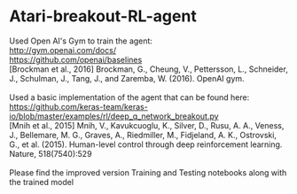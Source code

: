 # Atari-breakout-RL-agent

Used Open AI's Gym to train the agent:
<br>http://gym.openai.com/docs/
<br>https://github.com/openai/baselines
<br>[Brockman et al., 2016] Brockman, G., Cheung, V., Pettersson, L., Schneider, J., Schulman, J., Tang, J., and Zaremba, W. (2016). OpenAI gym.
<br><br>
Used a basic implementation of the agent that can be found here:
<br>https://github.com/keras-team/keras-io/blob/master/examples/rl/deep_q_network_breakout.py
<br>[Mnih et al., 2015] Mnih, V., Kavukcuoglu, K., Silver, D., Rusu, A. A., Veness, J., Bellemare, M. G., Graves, A., Riedmiller, M., Fidjeland, A. K., Ostrovski, G., et al. (2015). Human-level control through deep reinforcement learning. Nature, 518(7540):529
<br><br>
Please find the improved version Training and Testing notebooks along with the trained model
